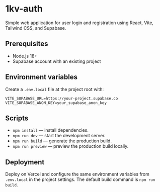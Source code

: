 # 1kv-auth

Simple web application for user login and registration using React, Vite, Tailwind CSS, and Supabase.

## Prerequisites
- Node.js 18+
- Supabase account with an existing project

## Environment variables
Create a `.env.local` file at the project root with:

```
VITE_SUPABASE_URL=https://your-project.supabase.co
VITE_SUPABASE_ANON_KEY=your_supabase_anon_key
```

## Scripts
- `npm install` — install dependencies.
- `npm run dev` — start the development server.
- `npm run build` — generate the production build.
- `npm run preview` — preview the production build locally.

## Deployment
Deploy on Vercel and configure the same environment variables from `.env.local` in the project settings. The default build command is `npm run build`.
